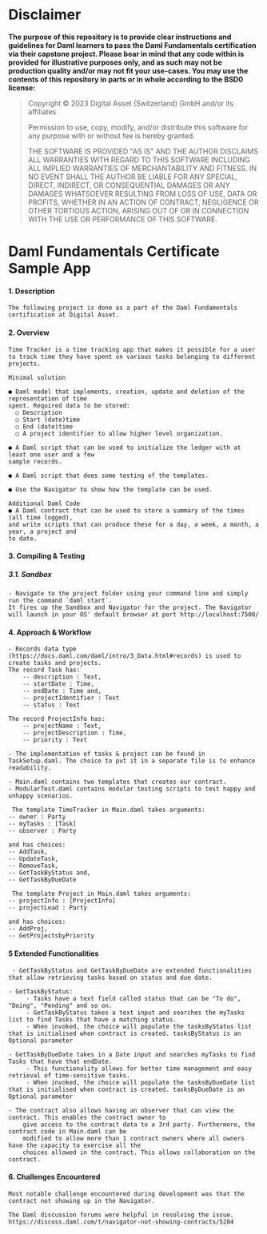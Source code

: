 # Disclaimer

**The purpose of this repository is to provide clear instructions and guidelines for Daml learners to pass the Daml Fundamentals certification via their capstone project. Please bear in mind that any code within is provided for illustrative purposes only, and as such may not be production quality and/or may not fit your use-cases. You may use the contents of this repository in parts or in whole according to the BSD0 license:**

> Copyright © 2023 Digital Asset (Switzerland) GmbH and/or its affiliates
>
> Permission to use, copy, modify, and/or distribute this software for any purpose with or without fee is hereby granted.
>
> THE SOFTWARE IS PROVIDED "AS IS" AND THE AUTHOR DISCLAIMS ALL WARRANTIES WITH REGARD TO THIS SOFTWARE INCLUDING ALL IMPLIED WARRANTIES OF MERCHANTABILITY AND FITNESS. IN NO EVENT SHALL THE AUTHOR BE LIABLE FOR ANY SPECIAL, DIRECT, INDIRECT, OR CONSEQUENTIAL DAMAGES OR ANY DAMAGES WHATSOEVER RESULTING FROM LOSS OF USE, DATA OR PROFITS, WHETHER IN AN ACTION OF CONTRACT, NEGLIGENCE OR OTHER TORTIOUS ACTION, ARISING OUT OF OR IN CONNECTION WITH THE USE OR PERFORMANCE OF THIS SOFTWARE.

# Daml Fundamentals Certificate Sample App

#### 1. Description

    The following project is done as a part of the Daml Fundamentals certification at Digital Asset.

#### 2. Overview

    Time Tracker is a time tracking app that makes it possible for a user to track time they have spent on various tasks belonging to different projects. 

    Minimal solution 

    ● Daml model that implements, creation, update and deletion of the representation of time
    spent. Required data to be stored:
      ○ Description
      ○ Start (date)time
      ○ End (date)time
      ○ A project identifier to allow higher level organization.

    ● A Daml script that can be used to initialize the ledger with at least one user and a few
    sample records.

    ● A Daml script that does some testing of the templates.

    ● Use the Navigator to show how the template can be used.
    
    Additional Daml Code
    ● A Daml contract that can be used to store a summary of the times (all time logged),
    and write scripts that can produce these for a day, a week, a month, a year, a project and
    to date.



#### 3. Compiling & Testing
##### 3.1. Sandbox

    - Navigate to the project folder using your command line and simply run the command `daml start`. 
    It fires up the Sandbox and Navigator for the project. The Navigator will launch in your OS' default browser at port http://localhost:7500/



#### 4. Approach & Workflow

    - Records data type (https://docs.daml.com/daml/intro/3_Data.html#records) is used to create tasks and projects. 
    The record Task has: 
        -- description : Text,
        -- startDate : Time,
        -- endDate : Time and,
        -- projectIdentifier : Text
        -- status : Text

    The record ProjectInfo has:
        -- projectName : Text,
        -- projectDescription : Time,
        -- priority : Text
    
    - The implementation of tasks & project can be found in TaskSetup.daml. The choice to put it in a separate file is to enhance readability.

    - Main.daml contains two templates that creates our contract.
    - ModularTest.daml contains modular testing scripts to test happy and unhappy scenarios.

     The template TimeTracker in Main.daml takes arguments:
    -- owner : Party
    -- myTasks : [Task]
    -- observer : Party
    
    and has choices:
    -- AddTask,
    -- UpdateTask,
    -- RemoveTask,
    -- GetTaskByStatus and,
    -- GetTaskByDueDate

     The template Project in Main.daml takes arguments:
    -- projectInfo : [ProjectInfo]
    -- projectLead : Party
    
    and has choices:
    -- AddProj,
    -- GetProjectsbyPriority
   


#### 5 Extended Functionalities

     - GetTaskByStatus and GetTaskByDueDate are extended functionalities that allow retrieving tasks based on status and due date.

    - GetTaskByStatus:
         - Tasks have a text field called status that can be "To do", "Doing", "Pending" and so on.
         - GetTaskByStatus takes a text input and searches the myTasks list to find Tasks that have a matching status.
         - When invoked, the choice will populate the tasksByStatus list that is initialised when contract is created. tasksByStatus is an Optional parameter
    
    - GetTaskByDueDate takes in a Date input and searches myTasks to find Tasks that have that endDate. 
         - This functionality allows for better time management and easy retrieval of time-sensitive tasks.
         - When invoked, the choice will populate the tasksByDueDate list that is initialised when contract is created. tasksByDueDate is an Optional parameter
    
    - The contract also allows having an observer that can view the contract. This enables the contract owner to 
        give access to the contract data to a 3rd party. Furthermore, the contract code in Main.daml can be 
        modified to allow more than 1 contract owners where all owners have the capacity to exercise all the 
        choices allowed in the contract. This allows collaboration on the contract.

#### 6. Challenges Encountered

    Most notable challenge encountered during development was that the contract not showing up in the Navigator.
  
    The Daml discussion forums were helpful in resolving the issue.
    https://discuss.daml.com/t/navigator-not-showing-contracts/5284



